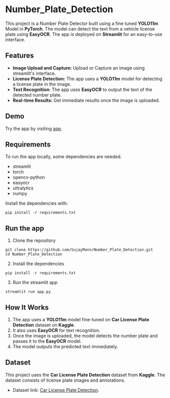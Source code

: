 # Number_Plate_Detection

This project is a Number Plate Detector built using a fine tuned **YOLO11m** Model in **PyTorch**. The model can detect the text from a vehicle license plate using **EasyOCR**. The app is deployed on **Streamlit** for an easy-to-use interface.
## Features

* **Image Upload and Capture:** Upload or Capture an image using streamlit's interface.
* **License Plate Detection:** The app uses a **YOLO11m** model for detecting a license plate in the image.
* **Text Recognition**: The app uses **EasyOCR** to output the text of the detected number plate.
* **Real-time Results:** Get immediate results once the image is uploaded.

## Demo

Try the app by visiting [app](https://number-plate-detection-sm.streamlit.app/).

## Requirements

To run the app locally, some dependencies are needed.
* streamlit
* torch
* opencv-python
* easyocr
* ultralytics
* numpy

Install the dependencies with:
```
pip install -r requirements.txt
```

## Run the app

1. Clone the repository
```
git clone https://github.com/SujayMann/Number_Plate_Detection.git
cd Number_Plate_Detection
```
2. Install the dependencies
```
pip install -r requirements.txt
```
3. Run the streamlit app
```
streamlit run app.py
```

## How It Works

1. The app uses a **YOLO11m** model fine-tuned on **Car License Plate Detection** dataset on **Kaggle**.
2. It also uses **EasyOCR** for text recognition.
3. Once the image is uploaded, the model detects the number plate and passes it to the **EasyOCR** model.
4. The model outputs the predicted text immediately.

## Dataset

This project uses the **Car License Plate Detection** dataset from **Kaggle**. The dataset consists of license plate images and annotations.
* Dataset link: [Car License Plate Detection](https://www.kaggle.com/datasets/andrewmvd/car-plate-detection).
